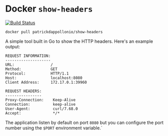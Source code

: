 # Docker `show-headers`

[![Build Status](https://travis-ci.org/patrickdappollonio/docker-show-headers.svg?branch=master)](https://travis-ci.org/patrickdappollonio/docker-show-headers)

```
docker pull patrickdappollonio/show-headers
```

A simple tool built in Go to show the HTTP headers. Here's an example output:

```
REQUEST INFORMATION:
--------------------
URL:                /
Method:             GET
Protocol:           HTTP/1.1
Host:               localhost:8080
Client Address:     172.17.0.1:39960

REQUEST HEADERS:
----------------
Proxy-Connection:    Keep-Alive
Connection:          keep-alive
User-Agent:          curl/7.68.0
Accept:              */*
```

The application listen by default on port `8080` but you can configure the port
number using the `$PORT` environment variable.`
